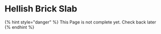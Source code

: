 # Hellish Brick Slab

{% hint style="danger" %}
This Page is not complete yet. Check back later
{% endhint %}

